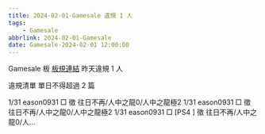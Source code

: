 ```yaml
---
title: 2024-02-01-Gamesale 違規 1 人
tags:
    - Gamesale
abbrlink: 2024-02-01-Gamesale
date: Gamesale-2024-02-01 12:00:00
---
```

Gamesale 板 [板規連結](https://www.ptt.cc/bbs/Gossiping/M.1637425085.A.07D.html)
昨天違規 1 人
<!-- more -->

違規清單
單日不得超過 2 篇

1/31 eason0931 □ 徵 往日不再/人中之龍0/人中之龍極2
1/31 eason0931 □ 徵 往日不再/人中之龍0/人中之龍極2
1/31 eason0931 □ [PS4 ] 徵 往日不再/人中之龍0/人…